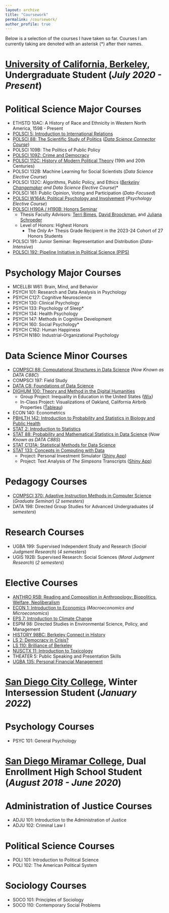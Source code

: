 ```yaml
---
layout: archive
title: "Coursework"
permalink: /coursework/
author_profile: true
---
```


Below is a selection of the courses I have taken so far. Courses I am currently taking are denoted with an asterisk (*) after their names.

__[University of California, Berkeley](https://www.berkeley.edu/)__, Undergraduate Student (_July 2020 - Present_)
======
# Political Science Major Courses
* ETHSTD 10AC: A History of Race and Ethnicity in Western North America, 1598 - Present
* [POLSCI 5: Introduction to International Relations](https://polisci.berkeley.edu/course/introduction-international-relations-11)
* [POLSCI 88: The Scientific Study of Politics](https://anthlittle.github.io/files/ps88syllabusF2021.pdf) (_[Data Science Connector Course](https://github.com/ds-connectors/PolSci-88-FA21)_)
* POLSCI 109B: The Politics of Public Policy
* [POLSCI 109Z: Crime and Democracy](https://polisci.berkeley.edu/course/selected-topics-american-politics-crime-and-democracy-2)
* [POLSCI 112C: History of Modern Political Theory](https://www.danielacammack.com/_files/ugd/3c6e57_257b088008194ddd9fcb3ce8701fd90f.pdf) (19th and 20th Centuries)
* POLSCI 132B: Machine Learning for Social Scientists (_Data Science Elective Course_)
* POLSCI 132C: Algorithms, Public Policy, and Ethics (_[Berkeley Changemaker](https://changemaker.berkeley.edu/) and Data Science Elective Course_)*
* POLSCI 161: Public Opinion, Voting and Participation (_Data-Focused_)
* [POLSCI W164A: Political Psychology and Involvement](https://polisci.berkeley.edu/course/political-psychology-and-involvement-9) (_Psychology Elective Course_)
* [POLSCI H190A / H190B: Honors Seminar](https://polisci.berkeley.edu/undergraduate-program/academic-opportunities/honors-program)
    - Thesis Faculty Advisors: [Terri Bimes](https://polisci.berkeley.edu/people/person/terri-bimes), [David Broockman](https://polisci.berkeley.edu/people/person/david-edward-broockman), and [Juliana Schroeder](https://julianaschroeder.com/)
    - Level of Honors: Highest Honors
        - The _Only_ A+ Thesis Grade Recipient in the 2023-24 Cohort of 27 Honors Students
* POLSCI 191: Junior Seminar: Representation and Distribution (_Data-Intensive_)
* [POLSCI 192: Pipeline Initiative in Political Science (PIPS)](https://polisci.berkeley.edu/political-science-cal/undergraduate-programs)

# Psychology Major Courses
* MCELLBI W61: Brain, Mind, and Behavior
* PSYCH 101: Research and Data Analysis in Psychology
* PSYCH C127: Cognitive Neuroscience
* PSYCH 130: Clinical Psychology
* PSYCH 133: Psychology of Sleep*
* PSYCH 134: Health Psychology
* PSYCH 147: Methods in Cognitive Development
* PSYCH 160: Social Psychology*
* PSYCH C162: Human Happiness
* PSYCH N180: Industrial-Organizational Psychology

# Data Science Minor Courses
* [COMPSCI 88: Computational Structures in Data Science](https://c88c.org/fa21/) (_Now Known as DATA C88C_)
* COMPSCI 197: Field Study
* [DATA C8: Foundations of Data Science](http://www.data8.org/su21/)
* [DIGHUM 100: Theory and Method in the Digital Humanities](https://sites.google.com/berkeley.edu/dighum-100/home)
    - Group Project: Inequality in Education in the United States ([Wix](https://dighum100su23.wixsite.com/education-dh100su23))
    - In-Class Project: Visualizations of Oakland, California Airbnb Properties ([Tableau](https://public.tableau.com/app/profile/andrewchen04/viz/OaklandAirbnb/OaklandAirbnb))
* ECON 140: Econometrics
* [PBHLTH 142: Introduction to Probability and Statistics in Biology and Public Health](https://github.com/ph142-ucb/ph142-sp22)
* [STAT 2: Introduction to Statistics](https://classes.berkeley.edu/content/2021-fall-stat-2-001-lec-001)
* [STAT 88: Probability and Mathematical Statistics in Data Science](http://stat88.org/) (_Now Known as DATA C88S_)
* [STAT C131A: Statistical Methods for Data Science](https://epurdom.github.io/Stat131A/)
* [STAT 133: Concepts in Computing with Data](https://www.gastonsanchez.com/intro2cwd/)
    - Project: Personal Investment Simulator ([Shiny App](https://andrewchen.shinyapps.io/InvestmentSimulator/))
    - Project: Text Analysis of _The Simpsons_ Transcripts ([Shiny App](https://andrewchen.shinyapps.io/Simpsons/))

# Pedagogy Courses
* [COMPSCI 370: Adaptive Instruction Methods in Computer Science](https://inst.eecs.berkeley.edu/~cs370/) (_Graduate Seminar_) (_2 semesters_)
* DATA 198: Directed Group Studies for Advanced Undergraduates (_4 semesters_)

# Research Courses
* UGBA 199: Supervised Independent Study and Research (_Social Judgment Research_) (_4 semesters_)
* UGIS 192B: Supervised Research: Social Sciences (_Moral Judgment Research_) (_2 semesters_)

# Elective Courses
* [ANTHRO R5B: Reading and Composition in Anthropology: Biopolitics, Welfare, Neoliberalism](https://classes.berkeley.edu/content/2020-fall-anthro-r5b-002-lec-002)
* [ECON 1: Introduction to Economics](https://classes.berkeley.edu/content/2021-spring-econ-1-001-lec-001) (_Macroeconomics and Microeconomics_)
* [EPS 7: Introduction to Climate Change](https://romps.berkeley.edu/teaching/courses-2020-fall-eps7.html)
* ESPM 98: Directed Studies in Environmental Science, Policy, and Management
* [HISTORY 98BC: Berkeley Connect in History](https://berkeleyconnect.berkeley.edu/finding-connection/participating-departments/history)
* [LS 2: Democracy in Crisis?](https://classes.berkeley.edu/content/2020-fall-ls-2-001-lec-001)
* [LS 110: Brilliance of Berkeley](https://curricularconnections.berkeley.edu/ls110/)
* [NUSCTX 11: Introduction to Toxicology](https://classes.berkeley.edu/content/2021-spring-nusctx-11-001-lec-001)
* THEATER 5: Public Speaking and Presentation Skills
* [UGBA 135: Personal Financial Management](https://classes.berkeley.edu/content/2021-spring-ugba-135-001-lec-001)

__[San Diego City College](https://www.sdcity.edu/)__, Winter Intersession Student (_January 2022_)
======
# Psychology Courses
* PSYC 101: General Psychology

__[San Diego Miramar College](https://sdmiramar.edu/)__, Dual Enrollment High School Student (_August 2018 - June 2020_)
======
# Administration of Justice Courses
* ADJU 101: Introduction to the Administration of Justice
* ADJU 102: Criminal Law I

# Political Science Courses
* POLI 101: Introduction to Political Science
* POLI 102: The American Political System

# Sociology Courses
* SOCO 101: Principles of Sociology
* SOCO 110: Contemporary Social Problems
